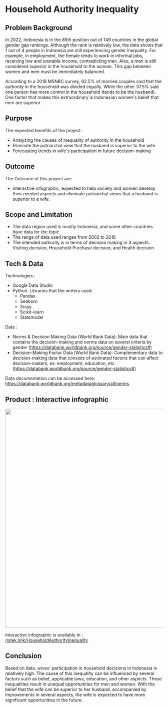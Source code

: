 # Household Authority Inequality

## Problem Background
In 2022, Indonesia is in the 85th position out of 149 countries in the global gender gap rankings. Although the rank is relatively low, the data shows that 1 out of 4 people in Indonesia are still experiencing gender inequality. For example, in employment, the female tends to work in informal jobs, receiving low and unstable income, contradicting men. Also, a man is still considered superior in the household to the woman. This gap between women and men must be immediately balanced.

According to a 2019 MSNBC survey, 62.5% of married couples said that the authority in the household was divided equally. While the other 37.5% said one person has more control in the household (tends to be the husband). One factor that makes this extraordinary is Indonesian women's belief that men are superior.

## Purpose
The expected benefits of the project:
* Analyzing the causes of inequality of authority in the household
* Eliminate the patriarchal view that the husband is superior to the wife
* Forecasting trends in wife's participation in future decision-making

## Outcome
The Outcome of this project are:
* Interactive infographic, expected to help society and women develop their needed aspects and eliminate patriarchal views that a husband is superior to a wife.

## Scope and Limitation
* The data region used is mostly Indonesia, and some other countries have data for the topic
* The range of data used ranges from 2002 to 2018
* The intended authority is in terms of decision making in 3 aspects: Visiting decision, Household Purchase decision, and Health
decision

## Tech & Data
Technologies :
* Google Data Studio
* Python. Libraries that the writers used:
  * Pandas
  * Seaborn
  * Scipy
  * Scikit-learn
  * Statsmodel

Data :
* Norms & Decision Making Data (World Bank Data): Main data that contains the decision-making and norms data on several criteria by gender (https://databank.worldbank.org/source/gender-statistics#)
* Decision-Making Factor Data (World Bank Data): Complementary data to decision-making data that consists of estimated factors that can affect decision-makers, ex: employment, education, etc. (https://databank.worldbank.org/source/gender-statistics#)

Data documentation can be accessed here: https://databank.worldbank.org/metadataglossary/all/series.

## Product : Interactive infographic
<img src="https://user-images.githubusercontent.com/88226713/182277095-3d1ceb85-37b8-4796-bced-bb658f9180b1.jpg" width="700">

Interactive infographic is available in : [ristek.link/HouseholdAuthorityInequality](ristek.link/HouseholdAuthorityInequality)

## Conclusion
Based on data, wives' participation in household decisions in Indonesia is relatively high. The cause of this inequality can be influenced by several factors such as belief, applicable laws, education, and other aspects. These inequalities result in unequal opportunities for men and women. With the belief that the wife can be superior to her husband, accompanied by improvements in several aspects, the wife is expected to have more significant opportunities in the future.

